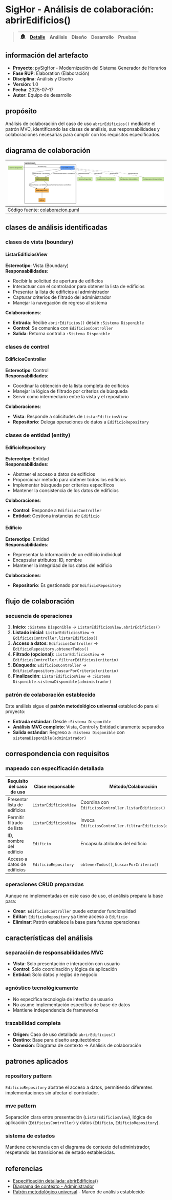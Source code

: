 # SigHor - Análisis de colaboración: abrirEdificios()

> |[🏠️](/RUP/README.md)|[Detalle](/RUP/00-casos-uso/02-detalle/abrirEdificios/README.md)|Análisis|Diseño|Desarrollo|Pruebas|
> |-|-|-|-|-|-|

## información del artefacto

- **Proyecto**: pySigHor - Modernización del Sistema Generador de Horarios
- **Fase RUP**: Elaboration (Elaboración)
- **Disciplina**: Análisis y Diseño
- **Versión**: 1.0
- **Fecha**: 2025-07-17
- **Autor**: Equipo de desarrollo

## propósito

Análisis de colaboración del caso de uso `abrirEdificios()` mediante el patrón MVC, identificando las clases de análisis, sus responsabilidades y colaboraciones necesarias para cumplir con los requisitos especificados.

## diagrama de colaboración

<div align=center>

|![Análisis: abrirEdificios()](/images/RUP/01-analisis/casos-uso/abrirEdificios/abrirEdificios-analisis.svg)|
|-|
|Código fuente: [colaboracion.puml](colaboracion.puml)|

</div>

## clases de análisis identificadas

### clases de vista (boundary)

#### ListarEdificiosView
**Estereotipo**: Vista (Boundary)  
**Responsabilidades**:
- Recibir la solicitud de apertura de edificios
- Interactuar con el controlador para obtener la lista de edificios
- Presentar la lista de edificios al administrador
- Capturar criterios de filtrado del administrador
- Manejar la navegación de regreso al sistema

**Colaboraciones**:
- **Entrada**: Recibe `abrirEdificios()` desde `:Sistema Disponible`
- **Control**: Se comunica con `EdificiosController`
- **Salida**: Retorna control a `:Sistema Disponible`

### clases de control

#### EdificiosController
**Estereotipo**: Control  
**Responsabilidades**:
- Coordinar la obtención de la lista completa de edificios
- Manejar la lógica de filtrado por criterios de búsqueda
- Servir como intermediario entre la vista y el repositorio

**Colaboraciones**:
- **Vista**: Responde a solicitudes de `ListarEdificiosView`
- **Repositorio**: Delega operaciones de datos a `EdificioRepository`

### clases de entidad (entity)

#### EdificioRepository
**Estereotipo**: Entidad  
**Responsabilidades**:
- Abstraer el acceso a datos de edificios
- Proporcionar método para obtener todos los edificios
- Implementar búsqueda por criterios específicos
- Mantener la consistencia de los datos de edificios

**Colaboraciones**:
- **Control**: Responde a `EdificiosController`
- **Entidad**: Gestiona instancias de `Edificio`

#### Edificio
**Estereotipo**: Entidad  
**Responsabilidades**:
- Representar la información de un edificio individual
- Encapsular atributos: ID, nombre
- Mantener la integridad de los datos del edificio

**Colaboraciones**:
- **Repositorio**: Es gestionado por `EdificioRepository`

## flujo de colaboración

### secuencia de operaciones

1. **Inicio**: `:Sistema Disponible` → `ListarEdificiosView.abrirEdificios()`
2. **Listado inicial**: `ListarEdificiosView` → `EdificiosController.listarEdificios()`
3. **Acceso a datos**: `EdificiosController` → `EdificioRepository.obtenerTodos()`
4. **Filtrado (opcional)**: `ListarEdificiosView` → `EdificiosController.filtrarEdificios(criterio)`
5. **Búsqueda**: `EdificiosController` → `EdificioRepository.buscarPorCriterio(criterio)`
6. **Finalización**: `ListarEdificiosView` → `:Sistema Disponible.sistemaDisponible(administrador)`

### patrón de colaboración establecido

Este análisis sigue el **patrón metodológico universal** establecido para el proyecto:
- **Entrada estándar**: Desde `:Sistema Disponible`
- **Análisis MVC completo**: Vista, Control y Entidad claramente separados
- **Salida estándar**: Regreso a `:Sistema Disponible` con `sistemaDisponible(administrador)`

## correspondencia con requisitos

### mapeado con especificación detallada

|Requisito del caso de uso|Clase responsable|Método/Colaboración|
|-|-|-|
|Presentar lista de edificios|`ListarEdificiosView`|Coordina con `EdificiosController.listarEdificios()`|
|Permitir filtrado de lista|`ListarEdificiosView`|Invoca `EdificiosController.filtrarEdificios(criterio)`|
|ID, nombre del edificio|`Edificio`|Encapsula atributos del edificio|
|Acceso a datos de edificios|`EdificioRepository`|`obtenerTodos()`, `buscarPorCriterio()`|

### operaciones CRUD preparadas

Aunque no implementadas en este caso de uso, el análisis prepara la base para:
- **Crear**: `EdificiosController` puede extender funcionalidad
- **Editar**: `EdificioRepository` ya tiene acceso a `Edificio`
- **Eliminar**: Patrón establece la base para futuras operaciones

## características del análisis

### separación de responsabilidades MVC

- **Vista**: Solo presentación e interacción con usuario
- **Control**: Solo coordinación y lógica de aplicación
- **Entidad**: Solo datos y reglas de negocio

### agnóstico tecnológicamente

- No especifica tecnología de interfaz de usuario
- No asume implementación específica de base de datos
- Mantiene independencia de frameworks

### trazabilidad completa

- **Origen**: Caso de uso detallado `abrirEdificios()`
- **Destino**: Base para diseño arquitectónico
- **Conexión**: Diagrama de contexto → Análisis de colaboración

## patrones aplicados

### repository pattern
`EdificioRepository` abstrae el acceso a datos, permitiendo diferentes implementaciones sin afectar el controlador.

### mvc pattern
Separación clara entre presentación (`ListarEdificiosView`), lógica de aplicación (`EdificiosController`) y datos (`Edificio`, `EdificioRepository`).

### sistema de estados
Mantiene coherencia con el diagrama de contexto del administrador, respetando las transiciones de estado establecidas.

## referencias

- [Especificación detallada: abrirEdificios()](../../../00-casos-uso/02-detalle/abrirEdificios/README.md)
- [Diagrama de contexto - Administrador](../../../00-casos-uso/01-actores-casos-uso/diagrama-contexto-administrador.md)
- [Patrón metodológico universal](../../../../conversation-log.md) - Marco de análisis establecido